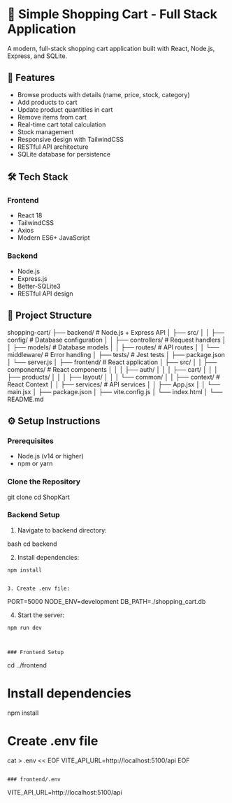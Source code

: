 # 🛒 Simple Shopping Cart - Full Stack Application

A modern, full-stack shopping cart application built with React, Node.js, Express, and SQLite.

## 🚀 Features

- Browse products with details (name, price, stock, category)
- Add products to cart
- Update product quantities in cart
- Remove items from cart
- Real-time cart total calculation
- Stock management
- Responsive design with TailwindCSS
- RESTful API architecture
- SQLite database for persistence

## 🛠️ Tech Stack

### Frontend

- React 18
- TailwindCSS
- Axios
- Modern ES6+ JavaScript

### Backend

- Node.js
- Express.js
- Better-SQLite3
- RESTful API design

## 📁 Project Structure

shopping-cart/
├── backend/ # Node.js + Express API
│ ├── src/
│ │ ├── config/ # Database configuration
│ │ ├── controllers/ # Request handlers
│ │ ├── models/ # Database models
│ │ ├── routes/ # API routes
│ │ └── middleware/ # Error handling
│ ├── tests/ # Jest tests
│ ├── package.json
│ └── server.js
│
├── frontend/ # React application
│ ├── src/
│ │ ├── components/ # React components
│ │ │ ├── auth/
│ │ │ ├── cart/
│ │ │ ├── products/
│ │ │ ├── layout/
│ │ │ └── common/
│ │ ├── context/ # React Context
│ │ ├── services/ # API services
│ │ ├── App.jsx
│ │ └── main.jsx
│ ├── package.json
│ ├── vite.config.js
│ └── index.html
│
└── README.md

## ⚙️ Setup Instructions

### Prerequisites

- Node.js (v14 or higher)
- npm or yarn

### Clone the Repository

git clone <your-repo-url>
cd ShopKart

### Backend Setup

1. Navigate to backend directory:

bash
cd backend

2. Install dependencies:

```
npm install


3. Create .env file:
```

PORT=5000
NODE_ENV=development
DB_PATH=./shopping_cart.db

4. Start the server:

```
npm run dev



### Frontend Setup

```

cd ../frontend

# Install dependencies

npm install

# Create .env file

cat > .env << EOF
VITE_API_URL=http://localhost:5100/api
EOF

```

### frontend/.env

```

VITE_API_URL=http://localhost:5100/api

```

```
